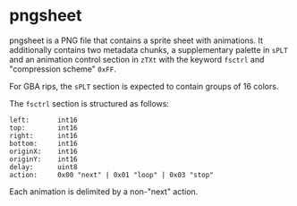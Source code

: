 # pngsheet

pngsheet is a PNG file that contains a sprite sheet with animations. It additionally contains two metadata chunks, a supplementary palette in `sPLT` and an animation control section in `zTXt` with the keyword `fsctrl` and "compression scheme" `0xFF`.

For GBA rips, the `sPLT` section is expected to contain groups of 16 colors.

The `fsctrl` section is structured as follows:

```
left:       int16
top:        int16
right:      int16
bottom:     int16
originX:    int16
originY:    int16
delay:      uint8
action:     0x00 "next" | 0x01 "loop" | 0x03 "stop"
```

Each animation is delimited by a non-"next" action.
